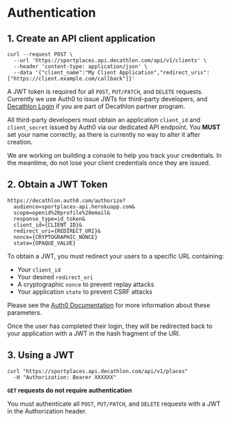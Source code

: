 # Authentication

## 1. Create an API client application

```shell
curl --request POST \
  --url 'https://sportplaces.api.decathlon.com/api/v1/clients' \
  --header 'content-type: application/json' \
  --data '{"client_name":"My Client Application","redirect_uris": ["https://client.example.com/callback"]}'
```

A JWT token is required for all `POST`, `PUT/PATCH`, and `DELETE` requests. 
Currently we use Auth0 to issue JWTs for third-party developers, and [Decathlon Login](https://developers.decathlon.com/products) if you are part of Decathlon partner program.

All third-party developers must obtain an application `client_id` and `client_secret` issued by Auth0 via our dedicated API endpoint. 
You **MUST** set your name correctly, as there is currently no way to alter it after creation.

<aside class="warning">
	We are working on building a console to help you track your credentials. In the meantime, do not lose your client credentials once they are issued.
</aside>

## 2. Obtain a JWT Token

```
https://decathlon.auth0.com/authorize?
  audience=sportplaces-api.herokuapp.com&
  scope=openid%20profile%20email&
  response_type=id_token&
  client_id={CLIENT_ID}&
  redirect_uri={REDIRECT_URI}&
  nonce={CRYPTOGRAPHIC_NONCE}
  state={OPAQUE_VALUE}
```

To obtain a JWT, you must redirect your users to a specific URL containing:

* Your `client_id`
* Your desired `redirect_uri`
* A cryptographic `nonce` to prevent replay attacks
* Your application `state` to prevent CSRF attacks

Please see the
[Auth0 Documentation](https://auth0.com/docs/api-auth/dynamic-client-registration#configure-your-client)
for more information about these parameters.

Once the user has completed their login, they will be redirected back to your application with a JWT in the hash
fragment of the URI.

## 3. Using a JWT

```shell
curl "https://sportplaces.api.decathlon.com/api/v1/places"
  -H "Authorization: Bearer XXXXXX"
```

**`GET` requests do not require authentication**

You must authenticate all `POST`, `PUT/PATCH`, and `DELETE` requests with a JWT in the Authorization header.
